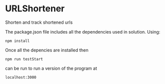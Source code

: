 # URLShortener
Shorten and track shortened urls


The package.json file includes all the dependencies used in solution. Using: 
```
npm install
```
Once all the depencies are installed then
```
npm run testStart
```
can be run to run a version of the program at 
```
localhost:3000
```
